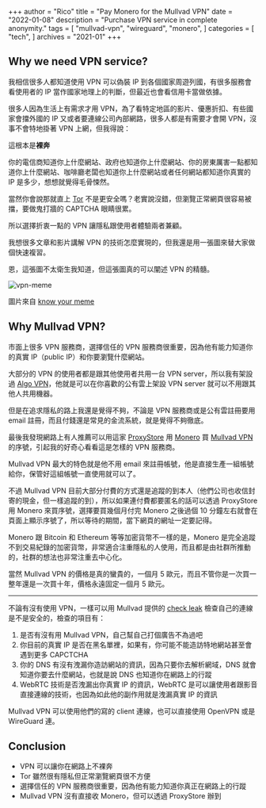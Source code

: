 +++
author = "Rico"
title = "Pay Monero for the Mullvad VPN"
date = "2022-01-08"
description = "Purchase VPN service in complete anonymity."
tags = [
    "mullvad-vpn",
    "wireguard",
    "monero",
]
categories = [
    "tech",
]
archives = "2021-01"
+++

## Why we need VPN service?

我相信很多人都知道使用 VPN 可以偽裝 IP 到各個國家周遊列國，有很多服務會看使用者的 IP 當作國家地理上的判斷，但最近也會看信用卡當做依據。

很多人因為生活上有需求才用 VPN，為了看特定地區的影片、優惠折扣、有些國家會擋外國的 IP 又或者要連線公司內部網路，很多人都是有需要才會開 VPN，沒事不會特地掛著 VPN 上網，但我得說：

這根本是**裸奔**

你的電信商知道你上什麼網站、政府也知道你上什麼網站、你的房東厲害一點都知道你上什麼網站、咖啡廳老闆也知道你上什麼網站或者任何網站都知道你真實的 IP 是多少，想想就覺得毛骨悚然。

當然你會說那就直上 [Tor](https://www.torproject.org/) 不是更安全嗎？老實說沒錯，但瀏覽正常網頁很容易被擋，要做鬼打牆的 CAPTCHA 眼睛很累。

所以選擇折衷一點的 VPN 讓隱私跟使用者體驗兩者兼顧。

我想很多文章和影片講解 VPN 的技術怎麼實現的，但我還是用一張圖來替大家做個快速複習。

恩，這張圖不太衛生我知道，但這張圖真的可以闡述 VPN 的精髓。

![vpn-meme](https://i.kym-cdn.com/photos/images/original/001/524/130/f9d.jpg)

圖片來自 [know your meme](https://knowyourmeme.com/photos/1524130)

## Why Mullvad VPN?

市面上很多 VPN 服務商，選擇信任的 VPN 服務商很重要，因為他有能力知道你的真實 IP（public IP）和你要瀏覽什麼網站。

大部分的 VPN 的使用者都是跟其他使用者共用一台 VPN server，所以我有架設過 [Algo VPN](https://github.com/trailofbits/algo)，他就是可以在你喜歡的公有雲上架設 VPN server 就可以不用跟其他人共用機器。

但是在追求隱私的路上我還是覺得不夠，不論是 VPN 服務商或是公有雲註冊要用 email 註冊，而且付錢還是常見的金流系統，就是覺得不夠徹底。

最後我發現網路上有人推薦可以用這家 [ProxyStore](https://proxysto.re/en/index.html) 用 [Monero](https://www.getmonero.org/) 買 [Mullvad VPN](https://mullvad.net/en/) 的序號，引起我的好奇心看看這是怎樣的 VPN 服務商。

Mullvad VPN 最大的特色就是他不用 email 來註冊帳號，他是直接生產一組帳號給你，保管好這組帳號一直使用就可以了。

不過 Mullvad VPN 目前大部分付費的方式還是追蹤的到本人（他們公司也收信封寄的現金，但一樣追蹤的到），所以如果連付費都要匿名的話可以透過 ProxyStore 用 Monero 來買序號，選擇要買幾個月付完 Monero 之後過個 10 分鐘左右就會在頁面上顯示序號了，所以等待的期間，當下網頁的網址一定要記得。

Monero 跟 Bitcoin 和 Ethereum 等等加密貨幣不一樣的是，Monero 是完全追蹤不到交易紀錄的加密貨幣，非常適合注重隱私的人使用，而且都是由社群所推動的，社群的想法也非常注重去中心化。

當然 Mullvad VPN 的價格是真的蠻貴的，一個月 5 歐元，而且不管你是一次買一整年還是一次買十年，價格永遠固定一個月 5 歐元。

---

不論有沒有使用 VPN，一樣可以用 Mullvad 提供的 [check leak](https://mullvad.net/en/check/) 檢查自己的連線是不是安全的，檢查的項目有：

1. 是否有沒有用 Mullvad VPN，自己幫自己打個廣告不為過吧
2. 你目前的真實 IP 是否在黑名單裡，如果有，你可能不能造訪特地網站甚至會遇到更多 CAPCTCHA
3. 你的 DNS 有沒有洩漏你造訪網站的資訊，因為只要你去解析網域，DNS 就會知道你要去什麼網站，也就是說 DNS 也知道你在網路上的行蹤
4. WebRTC 技術是否洩漏出你真實 IP 的資訊，WebRTC 是可以讓使用者跟影音直接連線的技術，也因為如此他的副作用就是洩漏真實 IP 的資訊

Mullvad VPN 可以使用他們的寫的 client 連線，也可以直接使用 OpenVPN 或是 WireGuard 連。

## Conclusion

* VPN 可以讓你在網路上不裸奔
* Tor 雖然很有隱私但正常瀏覽網頁很不方便
* 選擇信任的 VPN 服務商很重要，因為他有能力知道你真正在網路上的行蹤
* Mullvad VPN 沒有直接收 Monero，但可以透過 ProxyStore 辦到